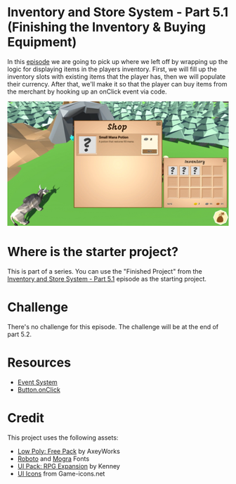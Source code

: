 # Inventory and Store System - Part 5.1 (Finishing the Inventory & Buying Equipment)

In this [episode](https://channel9.msdn.com/Shows/dotGAME/Inventory-and-Store-System-Part-52-Creating-the-Player-Inventory) we are going to pick up where we left off by wrapping up the logic for displaying items in the players inventory. First, we will fill up the inventory slots with existing items that the player has, then we will populate their currency. After that, we'll make it so that the player can buy items from the merchant by hooking up an onClick event via code.

[![screenshot](screenshot.png)](https://channel9.msdn.com/Shows/dotGAME/Inventory-and-Store-System-Part-52-Creating-the-Player-Inventory)

# Where is the starter project?
This is part of a series. You can use the "Finished Project" from the [Inventory and Store System - Part 5.1](../UnityItemSystemPt5.1-PlayerInventory) episode as the starting project.

# Challenge
There's no challenge for this episode. The challenge will be at the end of part 5.2.

# Resources

* [Event System](https://docs.unity3d.com/Manual/EventSystem.html)
* [Button.onClick](https://docs.unity3d.com/ScriptReference/UI.Button-onClick.html)

# Credit

This project uses the following assets:

* [Low Poly: Free Pack](https://www.assetstore.unity3d.com/en/#!/content/58821) by AxeyWorks
* [Roboto](https://fonts.google.com/specimen/Roboto) and [Mogra](https://fonts.google.com/specimen/Mogra) Fonts
* [UI Pack: RPG Expansion](http://kenney.nl/assets/ui-pack-rpg-expansion) by Kenney
* [UI Icons](game-icons.net) from Game-icons.net
